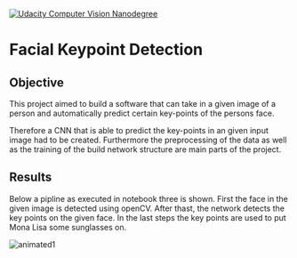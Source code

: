 [![Udacity Computer Vision Nanodegree](http://tugan0329.bitbucket.io/imgs/github/cvnd.svg)](https://www.udacity.com/course/computer-vision-nanodegree--nd891)
# Facial Keypoint Detection
## Objective

This project aimed to build a software that can take in a given image of a person and automatically predict certain key-points of the persons face.

Therefore a CNN that is able to predict the key-points in an given input image had to be created.
Furthermore the preprocessing of the data as well as the training of the build network structure are main parts of the project.

## Results 

Below a pipline as executed in notebook three is shown. First the face in the given image is detected using openCV. After thast, the network detects the key points on the given face. In the last steps the key points are used to put Mona Lisa some sunglasses on.


![animated1](images/mona_lisa_pipeline.gif)

